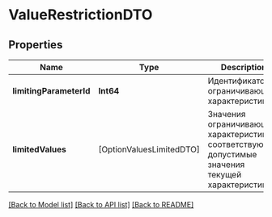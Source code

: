 # ValueRestrictionDTO

## Properties
Name | Type | Description | Notes
------------ | ------------- | ------------- | -------------
**limitingParameterId** | **Int64** | Идентификатор ограничивающей характеристики. | 
**limitedValues** | [OptionValuesLimitedDTO] | Значения ограничивающей характеристики и соответствующие допустимые значения текущей характеристики. | 

[[Back to Model list]](../README.md#documentation-for-models) [[Back to API list]](../README.md#documentation-for-api-endpoints) [[Back to README]](../README.md)


